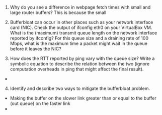 1. Why do you see a difference in webpage fetch times with small and large router buffers?
This is because the small 

2. Bufferbloat can occur in other places such as your network interface card (NIC). Check the output of ifconfig eth0 on your VirtualBox VM. What is the (maximum) transmit queue length on the network interface reported by ifconfig? For this queue size and a draining rate of 100 Mbps, what is the maximum time a packet might wait in the queue before it leaves the NIC?

3. How does the RTT reported by ping vary with the queue size? Write a symbolic equation to describe the relation between the two (ignore computation overheads in ping that might affect the final result).
- 

4. Identify and describe two ways to mitigate the bufferbloat problem.
- Making the buffer on the slower link greater than or equal to the buffer (out queue) on the faster link
- 